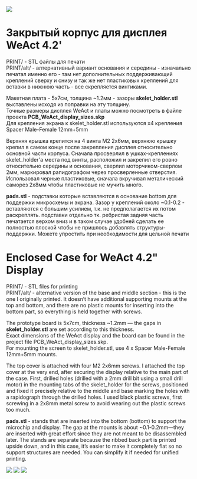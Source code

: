 
<img src="https://github.com/NC22/Volna42BW-Cases/blob/main/weact/img/preview2.jpg?raw=true">

# Закрытый корпус для дисплея WeAct 4.2'

PRINT/ - STL файлы для печати  
PRINT/alt/ - алтернативный вариант основания и середины - изначально печатал именно его - там нет дополнительных поддерживающий креплений сверху и снизу и так же нет пластиковых креплений для вставки в нижнюю часть - все скрепляется винтиками.  

Макетная плата - 5х7см, толщина ~1.2мм - зазоры **skelet_holder.stl** выставлены исходя из поправки на эту толщину.  
Точные размеры дисплея WeAct и платы можно посмотреть в файле проекта **PCB_WeAct_display_sizes.skp**  
Для крепления экрана к skelet_holder.stl используются x4 крепления Spacer Male-Female 12mm+5mm  

Верхняя крышка крепится на 4 винта M2 2x6мм, верхнюю крышку крепил в самом конце после закрепления дисплея относительно основной части корпуса. Сначала просверлил в ушках-креплениях skelet_holder'a места под винты, расположил и закрепил его ровно относительно середины и основания, сверлил моторчиком-сверлом 2мм, маркировал рапидографом через просверленные отверстия. Использовал черные пластиковые, сначала вкручивал металический саморез 2x8мм чтобы пластиковые не мучить много.
  
**pads.stl** - подставки которые вставляются в основание bottom для поддержки микросхемы и экрана. Зазор у креплений около ~0.1-0.2 - вставляются c большим усилием, т.к. не предполагается их потом раскреплять.
подставки отдельно тк. ребристая задняя часть печатается верхом вниз и в таком случае удобней сделать ее полностью плоской чтобы не пришлось добавлять структуры-поддержки. Можете упростить при необходимости для цельной печати

# Enclosed Case for WeAct 4.2" Display

PRINT/ - STL files for printing  
PRINT/alt/ - alternative version of the base and middle section - this is the one I originally printed. It doesn’t have additional supporting mounts at the top and bottom, and there are no plastic mounts for inserting into the bottom part, so everything is held together with screws.  

The prototype board is 5x7cm, thickness ~1.2mm — the gaps in **skelet_holder.stl** are set according to this thickness.  
Exact dimensions of the WeAct display and the board can be found in the project file PCB_WeAct_display_sizes.skp.  
For mounting the screen to skelet_holder.stl, use 4 x Spacer Male-Female 12mm+5mm mounts.  

The top cover is attached with four M2 2x6mm screws. I attached the top cover at the very end, after securing the display relative to the main part of the case.
First, drilled holes (drilled with a 2mm drill bit using a small drill motor) in the mounting tabs of the skelet_holder for the screws, positioned and fixed it precisely relative to the middle and base marking the holes with a rapidograph through the drilled holes. I used black plastic screws, first screwing in a 2x8mm metal screw to avoid wearing out the plastic screws too much.  
  
**pads.stl** - stands that are inserted into the bottom (bottom) to support the microchip and display. The gap at the mounts is about ~0.1-0.2mm—they are inserted with great effort since they are not meant to be disassembled later. The stands are separate because the ribbed back part is printed upside down, and in this case, it’s easier to make it completely flat so no support structures are needed. You can simplify it if needed for unified printing.


<img src="https://github.com/NC22/Volna42BW-Cases/blob/main/weact/img/preview.jpg?raw=true">

<img src="https://github.com/NC22/Volna42BW-Cases/blob/main/weact/img/preview_back.jpg?raw=true">

<img src="https://github.com/NC22/Volna42BW-Cases/blob/main/weact/img/preview_port.jpg?raw=true">